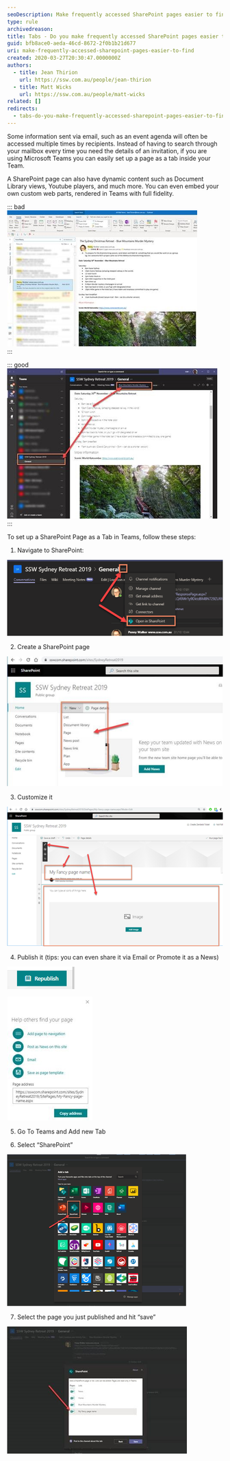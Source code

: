```yaml
---
seoDescription: Make frequently accessed SharePoint pages easier to find by setting them up as tabs within Microsoft Teams.
type: rule
archivedreason:
title: Tabs - Do you make frequently accessed SharePoint pages easier to find?
guid: bfb8ace0-aeda-46cd-8672-2f0b1b21d677
uri: make-frequently-accessed-sharepoint-pages-easier-to-find
created: 2020-03-27T20:30:47.0000000Z
authors:
  - title: Jean Thirion
    url: https://ssw.com.au/people/jean-thirion
  - title: Matt Wicks
    url: https://ssw.com.au/people/matt-wicks
related: []
redirects:
  - tabs-do-you-make-frequently-accessed-sharepoint-pages-easier-to-find
---
```


Some information sent via email, such as an event agenda will often be accessed multiple times by recipients. Instead of having to search through your mailbox every time you need the details of an invitation, if you are using Microsoft Teams you can easily set up a page as a tab inside your Team.

<!--endintro-->

A SharePoint page can also have dynamic content such as Document Library views, Youtube players, and much more. You can even embed your own custom web parts, rendered in Teams with full fidelity.

::: bad  
![Bad Example: Details sent via Email](details-sent-bad.jpg)  
:::

::: good  
![Good Example: Details set as a SharePoint page, visible in a Team’s tab](details-sent-good.jpg)  
:::

To set up a SharePoint Page as a Tab in Teams, follow these steps:

1. Navigate to SharePoint:

![Figure: Navigating to SharePoint from Teams](navigate-to-sharepoint-from-teams.png)

2. Create a SharePoint page

![Figure: adding a new SharePoint page](adding-sharepoint-page.jpg)

3. Customize it

![Figure: Customizing the page using the different controls](customizing-sharepoint-page.png)

4. Publish it (tips: you can even share it via Email or Promote it as a News)

![Figure: Publishing the page](publishing-sharepoint-page.png)

![Figure: several options available once the page is published](options-avaialble-sharepoint-page.jpg)

5. Go To Teams and Add new Tab

6. Select “SharePoint”

![Figure: Adding the page as a tab in Teams](adding-sharepoint-page-as-a-tab-in-teams.png)

7. Select the page you just published and hit “save”

![Figure: picking the page from the menu](picking-sahrepoint-page-from-menu.jpg)
